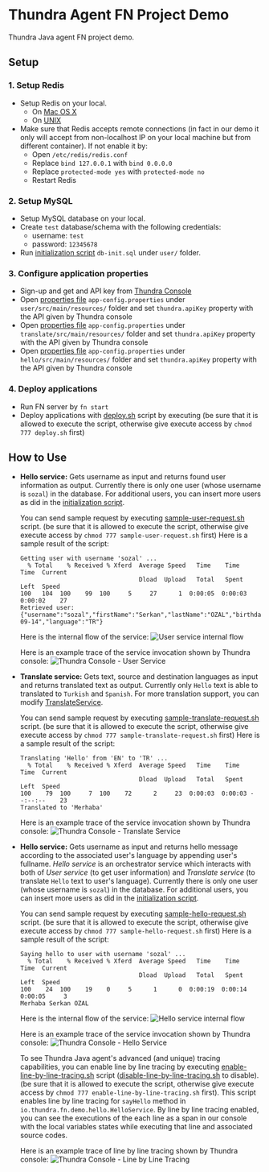 # Thundra Agent FN Project Demo

Thundra Java agent FN project demo.

## Setup

### 1. Setup Redis
* Setup Redis on your local. 
  - On [Mac OS X](https://medium.com/@petehouston/install-and-config-redis-on-mac-os-x-via-homebrew-eb8df9a4f298)
  - On [UNIX](https://www.digitalocean.com/community/tutorials/how-to-install-and-secure-redis-on-ubuntu-18-04)
* Make sure that Redis accepts remote connections (in fact in our demo it only will accept from non-localhost IP 
  on your local machine but from different container). If not enable it by:
  - Open `/etc/redis/redis.conf`
  - Replace `bind 127.0.0.1` with `bind 0.0.0.0`
  - Replace `protected-mode yes` with `protected-mode no`
  - Restart Redis
  
### 2. Setup MySQL  
* Setup MySQL database on your local.
* Create `test` database/schema with the following credentials:
  - username: `test`
  - password: `12345678`
* Run [initialization script](user/db-init.sql) `db-init.sql` under `user/` folder.  

### 3. Configure application properties
* Sign-up and get and API key from [Thundra Console](https://console.thundra.io/)
* Open [properties file](user/src/main/resources/app-config.properties) `app-config.properties` under 
  `user/src/main/resources/` folder and set `thundra.apiKey` property with the API given by Thundra console
* Open [properties file](translate/src/main/resources/app-config.properties) `app-config.properties` under 
  `translate/src/main/resources/` folder and set `thundra.apiKey` property with the API given by Thundra console  
* Open [properties file](hello/src/main/resources/app-config.properties) `app-config.properties` under 
  `hello/src/main/resources/` folder and set `thundra.apiKey` property with the API given by Thundra console  
  
### 4. Deploy applications
* Run FN server by `fn start`
* Deploy applications with [deploy.sh](deploy.sh) script by executing (be sure that it is allowed to execute the script, 
  otherwise give execute access by `chmod 777 deploy.sh` first)  
  
## How to Use

* **Hello service:** Gets username as input and returns found user information as output. Currently there is only one 
  user (whose username is `sozal`) in the database. For additional users, you can insert more users as did in the 
  [initialization script](user/db-init.sql).
  
  You can send sample request by executing [sample-user-request.sh](sample-user-request.sh) script. (be sure that it 
  is allowed to execute the script, otherwise give execute access by `chmod 777 sample-user-request.sh` first)
  Here is a sample result of the script:
  ```
  Getting user with username 'sozal' ...
    % Total    % Received % Xferd  Average Speed   Time    Time     Time  Current
                                   Dload  Upload   Total   Spent    Left  Speed
  100   104  100    99  100     5     27      1  0:00:05  0:00:03  0:00:02    27
  Retrieved user: {"username":"sozal","firstName":"Serkan","lastName":"OZAL","birthday":"1986-09-14","language":"TR"}
  ```
  
  Here is the internal flow of the service:
  ![User service internal flow](user-service-flow.png) 
  
  Here is an example trace of the service invocation shown by Thundra console:
  ![Thundra Console - User Service](thundra-console-user-service.png) 
  
* **Translate service:** Gets text, source and destination languages as input and returns translated text as output. 
  Currently only `Hello` text is able to translated to `Turkish` and `Spanish`. For more translation support, 
  you can modify [TranslateService](translate/src/main/java/io/thundra/fn/demo/translate/TranslateService.java). 
  
  You can send sample request by executing [sample-translate-request.sh](sample-translate-request.sh) script. (be sure 
  that it is allowed to execute the script, otherwise give execute access by `chmod 777 sample-translate-request.sh` 
  first) Here is a sample result of the script:
  ```
  Translating 'Hello' from 'EN' to 'TR' ...
    % Total    % Received % Xferd  Average Speed   Time    Time     Time  Current
                                   Dload  Upload   Total   Spent    Left  Speed
  100    79  100     7  100    72      2     23  0:00:03  0:00:03 --:--:--    23
  Translated to 'Merhaba'
  ``` 
  
  Here is an example trace of the service invocation shown by Thundra console:
  ![Thundra Console - Translate Service](thundra-console-translate-service.png) 
  
* **Hello service:** Gets username as input and returns hello message according to the associated user's language 
  by appending user's fullname. *Hello service* is an orchestrator service which interacts with both of 
  *User service* (to get user information) and *Translate service* (to translate `Hello` text to user's language).
  Currently there is only one user (whose username is `sozal`) in the database. 
  For additional users, you can insert more users as did in the  [initialization script](user/db-init.sql). 
  
  You can send sample request by executing [sample-hello-request.sh](sample-hello-request.sh) script. (be sure 
  that it is allowed to execute the script, otherwise give execute access by `chmod 777 sample-hello-request.sh` 
  first) Here is a sample result of the script:
  ```
  Saying hello to user with username 'sozal' ...
    % Total    % Received % Xferd  Average Speed   Time    Time     Time  Current
                                   Dload  Upload   Total   Spent    Left  Speed
  100    24  100    19    0     5      1      0  0:00:19  0:00:14  0:00:05     3
  Merhaba Serkan OZAL
  ```   
  
  Here is the internal flow of the service:
  ![Hello service internal flow](hello-service-flow.png) 
  
  Here is an example trace of the service invocation shown by Thundra console:
  ![Thundra Console - Hello Service](thundra-console-hello-service.png) 
  
  To see Thundra Java agent's advanced (and unique) tracing capabilities, you can enable line by line tracing by executing 
  [enable-line-by-line-tracing.sh](enable-line-by-line-tracing.sh) script 
  ([disable-line-by-line-tracing.sh](disable-line-by-line-tracing.sh) to disable). (be sure 
  that it is allowed to execute the script, otherwise give execute access by `chmod 777 enable-line-by-line-tracing.sh` 
  first). This script enables line by line tracing for `sayHello` method in `io.thundra.fn.demo.hello.HelloService`. 
  By line by line tracing enabled, you can see the executions of the each line as a span in our console with the
  local variables states while executing that line and associated source codes.
  
  Here is an example trace of line by line tracing shown by Thundra console:
  ![Thundra Console - Line by Line Tracing](thundra-console-line-by-line-tracing.png)
  

